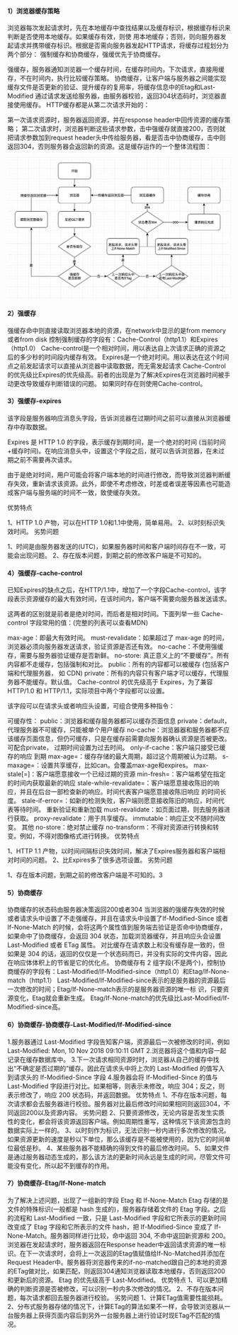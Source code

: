 #### 1）浏览器缓存策略

浏览器每次发起请求时，先在本地缓存中查找结果以及缓存标识，根据缓存标识来判断是否使用本地缓存。如果缓存有效，则使
用本地缓存；否则，则向服务器发起请求并携带缓存标识。根据是否需向服务器发起HTTP请求，将缓存过程划分为两个部分：
强制缓存和协商缓存，强缓优先于协商缓存。

强缓存，服务器通知浏览器一个缓存时间，在缓存时间内，下次请求，直接用缓存，不在时间内，执行比较缓存策略。
协商缓存，让客户端与服务器之间能实现缓存文件是否更新的验证、提升缓存的复用率，将缓存信息中的Etag和Last-Modified
通过请求发送给服务器，由服务器校验，返回304状态码时，浏览器直接使用缓存。
HTTP缓存都是从第二次请求开始的：

第一次请求资源时，服务器返回资源，并在response header中回传资源的缓存策略；
第二次请求时，浏览器判断这些请求参数，击中强缓存就直接200，否则就把请求参数加到request header头中传给服务器，看是否击中协商缓存，击中则返回304，否则服务器会返回新的资源。这是缓存运作的一个整体流程图：

![img](../img/cache.png)


#### 2）强缓存

强缓存命中则直接读取浏览器本地的资源，在network中显示的是from memory或者from disk
控制强制缓存的字段有：Cache-Control（http1.1）和Expires（http1.0）
Cache-control是一个相对时间，用以表达自上次请求正确的资源之后的多少秒的时间段内缓存有效。
Expires是一个绝对时间。用以表达在这个时间点之前发起请求可以直接从浏览器中读取数据，而无需发起请求
Cache-Control的优先级比Expires的优先级高。前者的出现是为了解决Expires在浏览器时间被手动更改导致缓存判断错误的问题。
如果同时存在则使用Cache-control。

#### 3）强缓存-expires

该字段是服务器响应消息头字段，告诉浏览器在过期时间之前可以直接从浏览器缓存中存取数据。

Expires 是 HTTP 1.0 的字段，表示缓存到期时间，是一个绝对的时间 (当前时间+缓存时间)。在响应消息头中，设置这个字段之后，就可以告诉浏览器，在未过期之前不需要再次请求。

由于是绝对时间，用户可能会将客户端本地的时间进行修改，而导致浏览器判断缓存失效，重新请求该资源。此外，即使不考虑修改，时差或者误差等因素也可能造成客户端与服务端的时间不一致，致使缓存失效。

优势特点

1、HTTP 1.0 产物，可以在HTTP 1.0和1.1中使用，简单易用。
2、以时刻标识失效时间。
劣势问题

1、时间是由服务器发送的(UTC)，如果服务器时间和客户端时间存在不一致，可能会出现问题。
2、存在版本问题，到期之前的修改客户端是不可知的。

#### 4）强缓存-cache-control

已知Expires的缺点之后，在HTTP/1.1中，增加了一个字段Cache-control，该字段表示资源缓存的最大有效时间，在该时间内，客户端不需要向服务器发送请求。

这两者的区别就是前者是绝对时间，而后者是相对时间。下面列举一些 Cache-control 字段常用的值：(完整的列表可以查看MDN)

max-age：即最大有效时间。
must-revalidate：如果超过了 max-age 的时间，浏览器必须向服务器发送请求，验证资源是否还有效。
no-cache：不使用强缓存，需要与服务器验证缓存是否新鲜。
no-store: 真正意义上的“不要缓存”。所有内容都不走缓存，包括强制和对比。
public：所有的内容都可以被缓存 (包括客户端和代理服务器， 如 CDN)
private：所有的内容只有客户端才可以缓存，代理服务器不能缓存。默认值。
Cache-control 的优先级高于 Expires，为了兼容 HTTP/1.0 和 HTTP/1.1，实际项目中两个字段都可以设置。

该字段可以在请求头或者响应头设置，可组合使用多种指令：

可缓存性：
public：浏览器和缓存服务器都可以缓存页面信息
private：default，代理服务器不可缓存，只能被单个用户缓存
no-cache：浏览器器和服务器都不应该缓存页面信息，但仍可缓存，只是在缓存前需要向服务器确认资源是否被更改。可配合private，
过期时间设置为过去时间。
only-if-cache：客户端只接受已缓存的响应
到期
max-age=：缓存存储的最大周期，超过这个周期被认为过期。
s-maxage=：设置共享缓存，比如can。会覆盖max-age和expires。
max-stale[=]：客户端愿意接收一个已经过期的资源
min-fresh=：客户端希望在指定的时间内获取最新的响应
stale-while-revalidate=：客户端愿意接收陈旧的响应，并且在后台一部检查新的响应。时间代表客户端愿意接收陈旧响应
的时间长度。
stale-if-error=：如新的检测失败，客户端则愿意接收陈旧的响应，时间代表等待时间。
重新验证和重新加载
must-revalidate：如页面过期，则去服务器进行获取。
proxy-revalidate：用于共享缓存。
immutable：响应正文不随时间改变。
其他
no-store：绝对禁止缓存
no-transform：不得对资源进行转换和转变。例如，不得对图像格式进行转换。
优势特点

1、HTTP 1.1 产物，以时间间隔标识失效时间，解决了Expires服务器和客户端相对时间的问题。
2、比Expires多了很多选项设置。
劣势问题

1、存在版本问题，到期之前的修改客户端是不可知的。3

#### 5）协商缓存

协商缓存的状态码由服务器决策返回200或者304
当浏览器的强缓存失效的时候或者请求头中设置了不走强缓存，并且在请求头中设置了If-Modified-Since 或者 If-None-Match 的时候，会将这两个属性值到服务端去验证是否命中协商缓存，如果命中了协商缓存，会返回 304 状态，加载浏览器缓存，并且响应头会设置 Last-Modified 或者 ETag 属性。
对比缓存在请求数上和没有缓存是一致的，但如果是 304 的话，返回的仅仅是一个状态码而已，并没有实际的文件内容，因此 在响应体体积上的节省是它的优化点。
协商缓存有 2 组字段(不是两个)，控制协商缓存的字段有：Last-Modified/If-Modified-since（http1.0）和Etag/If-None-match（http1.1）
Last-Modified/If-Modified-since表示的是服务器的资源最后一次修改的时间；Etag/If-None-match表示的是服务器资源的唯一标
识，只要资源变化，Etag就会重新生成。
Etag/If-None-match的优先级比Last-Modified/If-Modified-since高。

#### 6）协商缓存-协商缓存-Last-Modified/If-Modified-since

1.服务器通过 Last-Modified 字段告知客户端，资源最后一次被修改的时间，例如 Last-Modified: Mon, 10 Nov 2018 09:10:11 GMT
2.浏览器将这个值和内容一起记录在缓存数据库中。
3.下一次请求相同资源时时，浏览器从自己的缓存中找出“不确定是否过期的”缓存。因此在请求头中将上次的 Last-Modified 的值写入到请求头的 If-Modified-Since 字段
4.服务器会将 If-Modified-Since 的值与 Last-Modified 字段进行对比。如果相等，则表示未修改，响应 304；反之，则表示修改了，响应 200 状态码，并返回数据。
优势特点
1、不存在版本问题，每次请求都会去服务器进行校验。服务器对比最后修改时间如果相同则返回304，不同返回200以及资源内容。
劣势问题
2、只要资源修改，无论内容是否发生实质性的变化，都会将该资源返回客户端。例如周期性重写，这种情况下该资源包含的数据实际上一样的。
3、以时刻作为标识，无法识别一秒内进行多次修改的情况。 如果资源更新的速度是秒以下单位，那么该缓存是不能被使用的，因为它的时间单位最低是秒。
4、某些服务器不能精确的得到文件的最后修改时间。
5、如果文件是通过服务器动态生成的，那么该方法的更新时间永远是生成的时间，尽管文件可能没有变化，所以起不到缓存的作用。

#### 7）协商缓存-Etag/If-None-match

为了解决上述问题，出现了一组新的字段 Etag 和 If-None-Match
Etag 存储的是文件的特殊标识(一般都是 hash 生成的)，服务器存储着文件的 Etag 字段。之后的流程和 Last-Modified 一致，只是 Last-Modified 字段和它所表示的更新时间改变成了 Etag 字段和它所表示的文件 hash，把 If-Modified-Since 变成了 If-None-Match。服务器同样进行比较，命中返回 304, 不命中返回新资源和 200。
浏览器在发起请求时，服务器返回在Response header中返回请求资源的唯一标识。在下一次请求时，会将上一次返回的Etag值赋值给If-No-Matched并添加在Request Header中。服务器将浏览器传来的if-no-matched跟自己的本地的资源的ETag做对比，如果匹配，则返回304通知浏览器读取本地缓存，否则返回200和更新后的资源。
Etag 的优先级高于 Last-Modified。
优势特点
1、可以更加精确的判断资源是否被修改，可以识别一秒内多次修改的情况。
2、不存在版本问题，每次请求都回去服务器进行校验。
劣势问题
1、计算ETag值需要性能损耗。
2、分布式服务器存储的情况下，计算ETag的算法如果不一样，会导致浏览器从一台服务器上获得页面内容后到另外一台服务器上进行验证时现ETag不匹配的情况。